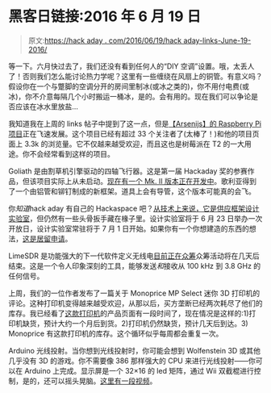 # 黑客日链接:2016 年 6 月 19 日

> 原文:[https://hack aday . com/2016/06/19/hack aday-links-June-19-2016/](https://hackaday.com/2016/06/19/hackaday-links-june-19-2016/)

等一下。六月快过去了，我们还没有看到任何人的“DIY 空调”设置。哦，太丢人了！否则我们怎么能讨论热力学呢？这里有一些缠绕在风扇上的铜管。有意义吗？假设你在一个与蹩脚的空调分开的房间里制冰(或冰之类的)，你不用付电费(或冰)，你不介意每隔几个小时搬运一桶冰，是的。会有用的。现在我们可以争论是否应该在冰水里放盐…

我知道我在上周的 links 帖子中提到了这一点，但是[【Arsenijs】的 Raspberry Pi 项目](https://hackaday.io/project/12122-raspberry-pi-project)正在飞速发展。这个项目已经有超过 33 个关注者了(太棒了！)和他的项目页面上 3.3k 的浏览量。它不仅越来越受欢迎，而且这也是树莓派在 T2 的一大用途。你不会经常看到这样的项目。

Goliath 是由割草机引擎驱动的四轴飞行器。这是第一届 Hackaday 奖的参赛作品，但该项目实际上从未启动。[现在有一个 Mk. II 版本正在开发中](https://hackaday.io/project/1230-goliath-a-gas-powered-quadcopter/log/40001-mk-ii-structure-design)。歌利亚得到了一个由铝管和铆钉制成的新框架。道具上会有导管，这个版本可能真的会飞。

你*知道*hack aday 有自己的 Hackaspace 吧？[从技术上来说，它是供应框架设计实验室](https://hackaday.io/project/80-supplyframe-design-lab)，但仍然有一些头骨扳手藏在椽子里。设计实验室将于 6 月 23 日举办一次开放日，设计实验室常驻将于 7 月 1 日开始。如果你有一个你想建造的东西的想法，[这是居留申请](https://docs.google.com/forms/d/1We8-6GnSd-do1qSEAB4VE6BuNW7OuB5OXrC1KXDacW4/viewform?c=0&w=1)。

LimeSDR 是功能强大的下一代软件定义无线电[目前正在众筹](https://www.crowdsupply.com/lime-micro/limesdr)众筹活动将在几天后结束。这是一个令人印象深刻的工具，能够发送*和*接收从 100 kHz 到 3.8 GHz 的任何信号。

上周，我们的一位作者发布了一篇关于 Monoprice MP Select 迷你 3D 打印机的评论。这种打印机变得越来越受欢迎，从那以后，买方垄断已经两次耗尽了他们的库存。我已经看了[这款打印机](http://www.monoprice.com/product?c_id=107&cp_id=10724&cs_id=1072403&p_id=15365&seq=1&format=2)的产品页面有一段时间了，现在情况是这样的:1)打印机缺货，预计大约一个月后到货。2)打印机仍然缺货，预计几天后到达。3) Monoprice 有这款打印机的库存。这个循环似乎每周都会重复一次。

Arduino 光线投射。当你想到光线投射时，你可能会想到 Wolfenstein 3D 或其他几乎没有 3D 的游戏。你不需要像 386 那样强大的 CPU 来进行光线投射——你可以在 Arduino 上完成。显示屏是一个 32×16 的 led 矩阵，通过 Wii 双截棍进行控制，是的，还可以摇头晃脑。[这里有一段视频](https://www.youtube.com/watch?v=u5U8uspxGYI)。